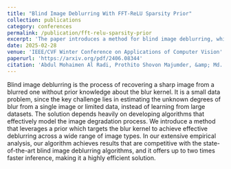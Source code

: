 ```yaml
---
title: "Blind Image Deblurring With FFT-ReLU Sparsity Prior"
collection: publications
category: conferences
permalink: /publication/fft-relu-sparsity-prior
excerpt: 'The paper introduces a method for blind image deblurring, which is the process of recovering a sharp image from a blurred one without prior knowledge about the blur kernel. The proposed method leverages a prior that targets the blur kernel to achieve effective deblurring across a wide range of image types. The authors&apos; extensive empirical analysis shows that their algorithm achieves results that are competitive with the state-of-the-art blind image deblurring algorithms, and it offers up to two times faster inference, making it a highly efficient solution.'
date: 2025-02-28
venue: 'IEEE/CVF Winter Conference on Applications of Computer Vision'
paperurl: 'https://arxiv.org/pdf/2406.08344'
citation: 'Abdul Mohaimen Al Radi, Prothito Shovon Majumder, &amp; Md. Mosaddek Khan. (2024). Blind Image Deblurring with FFT-ReLU Sparsity Prior.'
---
```

Blind image deblurring is the process of recovering a sharp image from a blurred one without prior knowledge about the blur kernel. It is a small data problem, since the key challenge lies in estimating the unknown degrees of blur from a single image or limited data, instead of learning from large datasets. The solution depends heavily on developing algorithms that effectively model the image degradation process. We introduce a method that leverages a prior which targets the blur kernel to achieve effective deblurring across a wide range of image types. In our extensive empirical analysis, our algorithm achieves results that are competitive with the state-of-the-art blind image deblurring algorithms, and it offers up to two times faster inference, making it a highly efficient solution.
